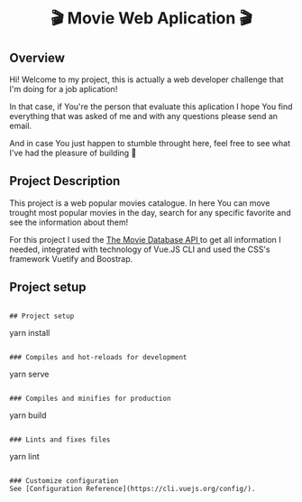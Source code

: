 <div align="center">
<h1> 🎬 Movie Web Aplication 🎬 </h1>
</div>

## Overview
Hi! Welcome to my project, this is actually a web developer challenge that I'm doing for a job aplication!

In that case, if You're the person that evaluate this aplication I hope You find everything that was asked of me 
and with any questions please send an email.

And in case You just happen to stumble throught here, feel free to see what I've had the pleasure of building 🤗

## Project Description
This project is a web popular movies catalogue. In here You can move trought most popular movies in the day, search for any specific favorite and see the information about them! 

For this project I used the <a href="https://www.themoviedb.org/"> The Movie Database API </a> to get all information I needed, integrated with technology of Vue.JS CLI and used the CSS's framework Vuetify and Boostrap.



## Project setup
```

## Project setup
```
yarn install
```

### Compiles and hot-reloads for development
```
yarn serve
```

### Compiles and minifies for production
```
yarn build
```

### Lints and fixes files
```
yarn lint
```

### Customize configuration
See [Configuration Reference](https://cli.vuejs.org/config/).
